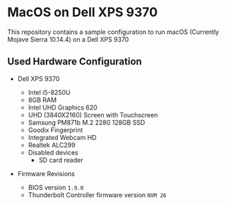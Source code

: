 # MacOS on Dell XPS 9370

This repository contains a sample configuration to run macOS (Currently Mojave Sierra 10.14.4) on a Dell XPS 9370

## Used Hardware Configuration

- Dell XPS 9370
  - Intel i5-8250U
  - 8GB RAM
  - Intel UHD Graphics 620
  - UHD (3840X2160) Screen with Touchscreen
  - Samsung PM871b M.2 2280 128GB SSD
  - Goodix Fingerprint
  - Integrated Webcam HD
  - Realtek ALC299
  - Disabled devices
    - SD card reader

- Firmware Revisions
  - BIOS version `1.9.0`
  - Thunderbolt Controller firmware version `NVM 26`

